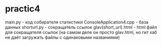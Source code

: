 # practic4
main.py - код собирателя статистики
ConsoleApplication4.cpp - база данных
shorturl.py - сокращатель ссылок
glav(short_url).html - html файл для сокращателя ссылок (на самом деле он просто glav.html, но гит хаб не даёт загружать файлы с одинаковыми названиями)
